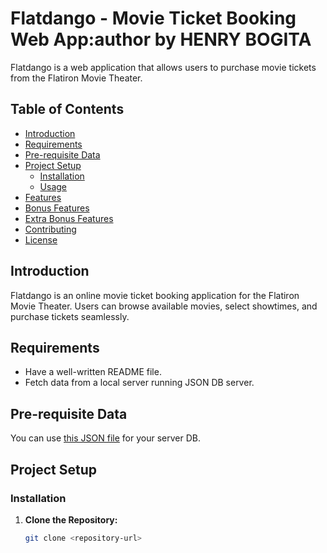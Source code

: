 # Flatdango - Movie Ticket Booking Web App:author by HENRY BOGITA

Flatdango is a web application that allows users to purchase movie tickets from the Flatiron Movie Theater.

## Table of Contents

- [Introduction](#introduction)
- [Requirements](#requirements)
- [Pre-requisite Data](#pre-requisite-data)
- [Project Setup](#project-setup)
  - [Installation](#installation)
  - [Usage](#usage)
- [Features](#features)
- [Bonus Features](#bonus-features)
- [Extra Bonus Features](#extra-bonus-features)
- [Contributing](#contributing)
- [License](#license)

## Introduction

Flatdango is an online movie ticket booking application for the Flatiron Movie Theater. Users can browse available movies, select showtimes, and purchase tickets seamlessly.

## Requirements

- Have a well-written README file.
- Fetch data from a local server running JSON DB server.

## Pre-requisite Data

You can use [this JSON file](link_to_db.json) for your server DB.

## Project Setup

### Installation

1. **Clone the Repository:**
   ```bash
   git clone <repository-url>
